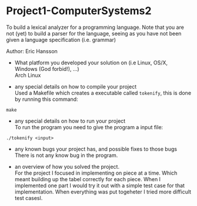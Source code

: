 # Project1-ComputerSystems2

To build a lexical analyzer for a programming language. Note that you are not (yet) to build a parser for the language, seeing as you have not been given a language specification (i.e. grammar)

Author: Eric Hansson

- What platform you developed your solution on (i.e Linux, OS/X, Windows (God forbid!), ...) <br>
Arch Linux

- any special details on how to compile your project <br>
Used a Makefile which creates a executable called `tokenify`, this is done by running this command:
```
make
```
- any special details on how to run your project <br>
To run the program you need to give the program a input file:
```
./tokenify <input>
```
- any known bugs your project has, and possible fixes to those bugs <br>
There is not any know bug in the program.

- an overview of how you solved the project. <br>
For the project I focused in implementing on piece at a time. Which meant building up the tabel correctly for each piece.
When I implemented one part I would try it out with a simple test case for that implementation. When everything was put
togeheter I tried more difficult test casesl.
